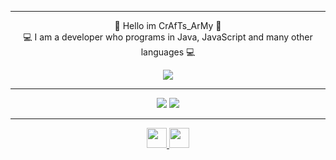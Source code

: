 <hr>
<div>
    <p align="center"> 👋 Hello im CrAfTs_ArMy 👋 <br> 💻 I am a developer who programs in Java, JavaScript and many other languages 💻</p>
    <div align="center">
        <a href="https://discord.com/users/650387361313587219">
            <img src="https://lanyard.cnrad.dev/api/650387361313587219?theme=dark&bg=23272A&animated=true&hideDiscrim=false&borderRadius=30px"/>
        </a>
    </div>
</div>
<hr>
<p align="center">
     <img src="https://github-readme-stats.vercel.app/api?username=craftsarmy&show_icons=true&theme=dracula" />
     <img src="https://github-readme-stats.vercel.app/api/top-langs/?username=craftsarmy&theme=dracula" />
</p>
<hr>
<p align="center">
    <a href="http://dc.craftsblock.de/">
        <img src="https://img.icons8.com/ios-filled/344/discord-logo.png" height="32" />
    </a>
    <a href="https://www.youtube.com/channel/UCtBJZHmZqOvWJ0t8hjhWSAA">
        <img src="https://img.icons8.com/ios-filled/344/youtube-play.png" height="32" />
    </a>
</p>
